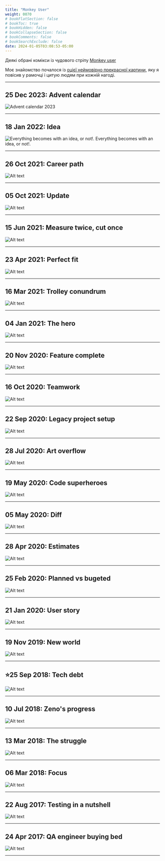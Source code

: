 ```yaml
---
title: "Monkey User"
weight: 0070
# bookFlatSection: false
# bookToc: true
# bookHidden: false
# bookCollapseSection: false
# bookComments: false
# bookSearchExclude: false
date: 2024-01-05T03:08:53-05:00
---
```


Деякі обрані комікси із чудового стріпу [Monkey user](https://www.monkeyuser.com/)  

Моє знайомство почалося із [оцієї неймовірно прекрасної картини](/docs/articles/monkey_user/#25-sep-2018-tech-debt), яку я повісив у рамочці і цитую людям при кожній нагоді.

----

## 25 Dec 2023: Advent calendar

![Advent calendar 2023](/monkey-user/268-advent-calendar.jpeg)

----

## 18 Jan 2022: Idea

![Everything becomes with an idea, or not!.](/monkey-user/235-idea.png)
Everything becomes with an idea, or not!.

----

## 26 Oct 2021: Career path

![Alt text](/monkey-user/229-career-path.png)

----

## 05 Oct 2021: Update

![Alt text](/monkey-user/226-update.png)

----

## 15 Jun 2021: Measure twice, cut once

![Alt text](/monkey-user/220-measure-twice-cut-once.png)

----

## 23 Apr 2021: Perfect fit

![Alt text](/monkey-user/214-perfect-fit.png)

----

## 16 Mar 2021: Trolley conundrum

![Alt text](/monkey-user/209-trolley-conundrum.png)

----

## 04 Jan 2021: The hero

![Alt text](/monkey-user/201-the-hero.png)

----

## 20 Nov 2020: Feature complete

![Alt text](/monkey-user/198-feature-complete.png)

----

## 16 Oct 2020: Teamwork

![Alt text](/monkey-user/192-teamwork.png)

----

## 22 Sep 2020: Legacy project setup

![Alt text](/monkey-user/189-project-setup.png)

----

## 28 Jul 2020: Art overflow

![Alt text](/monkey-user/182-art-overflow.png)

----

## 19 May 2020: Code superheroes

![Alt text](/monkey-user/176-code-superheroes.png)

----

## 05 May 2020: Diff

![Alt text](/monkey-user/175-diff.png)

----

## 28 Apr 2020: Estimates

![Alt text](/monkey-user/174-estimates.png)

----

## 25 Feb 2020: Planned vs bugeted

![Alt text](/monkey-user/167-planned-vs-bugeted.png)

----

## 21 Jan 2020: User story

![Alt text](/monkey-user/162-user-story.png)

----

## 19 Nov 2019: New world

![Alt text](/monkey-user/158-new-world.png)

----

## ⭐**25 Sep 2018: Tech debt**

![Alt text](/monkey-user/106-tech-debt.png)

----

## 10 Jul 2018: Zeno's progress

![Alt text](/monkey-user/96-zenos-progress.png)

----

## 13 Mar 2018: The struggle

![Alt text](/monkey-user/80-the-struggle.png)

----

## 06 Mar 2018: Focus

![Alt text](/monkey-user/79-focus.png)

----

## 22 Aug 2017: Testing in a nutshell

![Alt text](/monkey-user/59-testing-in-a-nutshell.png)

----

## 24 Apr 2017: QA engineer buying bed

![Alt text](/monkey-user/42-qa-engineer-buying-bed.png)

----
